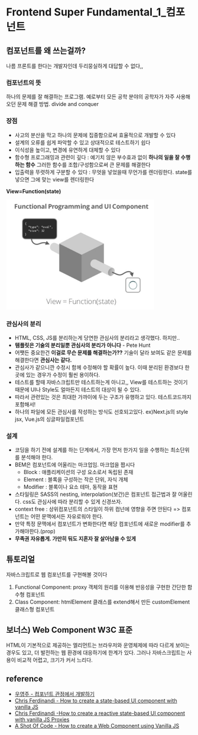# Frontend Super Fundamental_1_컴포넌트

## 컴포넌트를 왜 쓰는걸까?

나름 프론트를 한다는 개발자인데 두리뭉실하게 대답할 수 없다,,

### 컴포넌트의 뜻

하나의 문제를 잘 해결하는 프로그램. 예로부터 모든 공학 분야의 공학자가 자주 사용해오던 문제 해결 방법. divide and conquer

### 장점

- 사고의 분산을 막고 하나의 문제에 집중함으로써 효율적으로 개발할 수 있다
- 설계의 오류를 쉽게 파악할 수 있고 상대적으로 테스트하기 쉽다
- 이식성을 높이고, 변경에 유연하게 대체할 수 있다
- 함수형 프로그래밍과 관련이 깊다 : 예기치 않은 부수효과 없이 **하나의 일을 잘 수행하는 함수** 그러한 함수를 조합/구성함으로써 큰 문제를 해결한다
- 입출력을 뚜렷하게 구분할 수 있다 : 무엇을 넣었을때 무언가를 렌더링한다. state를 넣으면 그에 맞는 view를 렌더링한다

**View=Function(state)**

<img src="./_img/inputOutput.png" width="400">

### 관심사의 분리

- HTML, CSS, JS를 분리하는게 당연한 관심사의 분리라고 생각했다. 하지만..
- **템플릿은 기술의 분리일뿐 관심사의 분리가 아니다** - Pete Hunt
- 어쨋든 중요한건 **이걸로 무슨 문제를 해결하는가??** 기술이 달라 보여도 같은 문제를 해결한다면 **관심사는 같다.**
- 관심사가 같으니깐 수정시 함께 수정해야 할 확률이 높다. 이때 분리된 환경보다 한 곳에 있는 경우가 수정이 훨씬 용이하다.
- 테스트를 할때 자바스크립트만 테스트하는게 아니고,, View를 테스트하는 것이기 때문에 UI나 Style도 얼마든지 테스트의 대상이 될 수 있다. 
- 따라서 관련있는 것은 최대한 가까이에 두는 구조가 유행하고 있다. 테스트코드까지 포함해서!
- 하나의 파일에 모든 관심사를 작성하는 방식도 선호되고있다. ex)Next.js의 style jsx, Vue.js의 싱글파일컴포넌트

### 설계

- 코딩을 하기 전에 설계를 하는 단계에서, 가장 먼저 한가지 일을 수행하는 최소단위를 분석해야 한다.
- BEM은 컴포넌트에 어울리는 마크업임. 마크업을 짭시다
  - Block : 애플리케이션의 구성 요소로서 독립된 존재
  - Element : 블록을 구성하는 작은 단위, 자식 개체
  - Modifier : 블록이나 요소 테마, 동작을 표현 
- 스타일링은 SASS의 nesting, interpolation(보간)은 컴포넌트 접근법과 잘 어울린다. css도 관심사에 따라 분리할 수 있게 신경쓰자.
- context free : 상위컴포넌트의 스타일이 하위 컴넌에 영향을 주면 안된다 => 컴포넌트는 어떤 문맥에서든 자유로워야 한다.
- 만약 특정 문맥에서 컴포넌트가 변화한다면 해당 컴포넌트에 새로운 modifier를 추가해야한다.(prop)
- **무족권 자유롭게. 가만히 둬도 지혼자 잘 살아남을 수 있게**

## 튜토리얼

자바스크립트로 웹 컴포넌트를 구현해볼 것이다

1. Functional Component: proxy 객체의 원리를 이용해 반응성을 구현한 간단한 함수형 컴포넌트
2. Class Component: htmlElement 클래스를 extend해서 만든 customElement 클래스형 컴포넌트

## 보너스) Web Component W3C 표준

HTML이 기본적으로 제공하는 엘리먼트는 브라우저와 운영체제에 따라 다르게 보이는 경우도 있고, 더 발전하는 웹 환경에 대응하기에 한계가 있다. 그러나 자바스크립트는 사용이 비교적 어렵고, 크기가 커서 느리다.

## reference

- [우영주 - 컴포넌트 관점에서 개발하기](https://www.slideshare.net/UyeongJu/ss-77857699)
- [Chris Ferdinandi - How to create a state-based UI component with vanilla JS
](https://gomakethings.com/how-to-create-a-state-based-ui-component-with-vanilla-js/)
- [Chris Ferdinandi -How to create a reactive state-based UI component with vanilla JS Proxies
](https://gomakethings.com/how-to-create-a-reactive-state-based-ui-component-with-vanilla-js-proxies/)
- [A Shot Of Code - How to create a Web Component using Vanilla JS](https://www.youtube.com/watch?v=vLkPBj9ZaU0)
